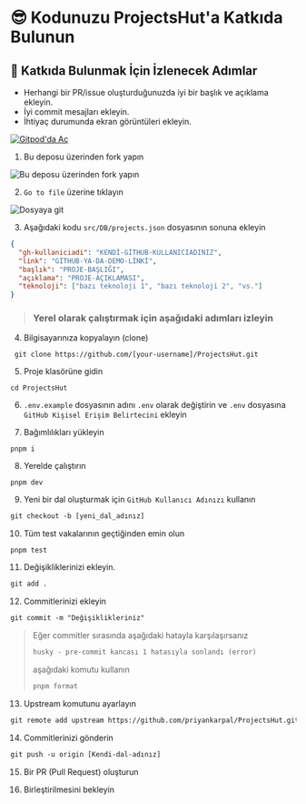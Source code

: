 # 😎 Kodunuzu ProjectsHut'a Katkıda Bulunun

## 🧐 Katkıda Bulunmak İçin İzlenecek Adımlar

- Herhangi bir PR/issue oluşturduğunuzda iyi bir başlık ve açıklama ekleyin.
- İyi commit mesajları ekleyin.
- İhtiyaç durumunda ekran görüntüleri ekleyin.

[![Gitpod'da Aç](https://gitpod.io/button/open-in-gitpod.svg)](https://gitpod.io/#https://github.com/priyankarpal/ProjectsHut)

1. Bu deposu üzerinden fork yapın

![Bu deposu üzerinden fork yapın](https://user-images.githubusercontent.com/88102392/226444075-7d7d28b5-8d88-459a-bb82-38a3f64aaf28.png)

2. `Go to file` üzerine tıklayın

![Dosyaya git](https://user-images.githubusercontent.com/88102392/226444608-12a2abb9-436c-4843-8893-49029cb4c033.png)

3. Aşağıdaki kodu `src/DB/projects.json` dosyasının sonuna ekleyin

```json
{
  "gh-kullaniciadi": "KENDİ-GİTHUB-KULLANICIADINIZ",
  "link": "GİTHUB-YA-DA-DEMO-LİNKİ",
  "başlık": "PROJE-BAŞLIĞI",
  "açıklama": "PROJE-AÇIKLAMASI",
  "teknoloji": ["bazı teknoloji 1", "bazı teknoloji 2", "vs."]
}
```

> ### Yerel olarak çalıştırmak için aşağıdaki adımları izleyin

4.  Bilgisayarınıza kopyalayın (clone)

```
 git clone https://github.com/[your-username]/ProjectsHut.git
```

5.  Proje klasörüne gidin

```
cd ProjectsHut
```

6. `.env.example` dosyasının adını `.env` olarak değiştirin ve `.env` dosyasına `GitHub Kişisel Erişim Belirtecini` ekleyin

7. Bağımlılıkları yükleyin

```
pnpm i
```

8.  Yerelde çalıştırın

```
pnpm dev
```

9.  Yeni bir dal oluşturmak için `GitHub Kullanıcı Adınızı` kullanın

```diff
git checkout -b [yeni_dal_adınız]
```

10. Tüm test vakalarının geçtiğinden emin olun

```
pnpm test
```

11. Değişikliklerinizi ekleyin.

```diff
git add .
```

12. Commitlerinizi ekleyin

```diff
git commit -m "Değişiklikleriniz"
```

> Eğer commitler sırasında aşağıdaki hatayla karşılaşırsanız
>
> ```diff
> husky - pre-commit kancası 1 hatasıyla sonlandı (error)
> ```
>
> aşağıdaki komutu kullanın
>
> ```diff
> pnpm format
> ```

13. Upstream komutunu ayarlayın

```diff
git remote add upstream https://github.com/priyankarpal/ProjectsHut.git
```

14. Commitlerinizi gönderin

```diff
git push -u origin [Kendi-dal-adınız]
```

15. Bir PR (Pull Request) oluşturun

16. Birleştirilmesini bekleyin
